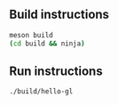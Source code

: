Build instructions
------------------

```bash
meson build
(cd build && ninja)
```

Run instructions
----------------

```bash
./build/hello-gl
```
